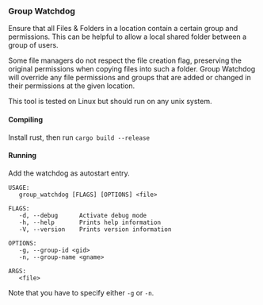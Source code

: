  ### Group Watchdog
 
 Ensure that all Files & Folders in a location contain a certain group and permissions. This can be helpful to allow a local shared folder between a group of users.
 
 Some file managers do not respect the file creation flag, preserving the original permissions when copying files into such a folder. Group Watchdog will override any file permissions and groups that are added or changed in their permissions at the given location.
 
 This tool is tested on Linux but should run on any unix system.
 
 #### Compiling
 
 Install rust, then run
 `cargo build --release`
 
 #### Running
 
 Add the watchdog as autostart entry.
 ```text
 USAGE:                                                                                                               
    group_watchdog [FLAGS] [OPTIONS] <file>                                                                          
                                                                                                                     
FLAGS:                                                                                                               
    -d, --debug      Activate debug mode                                                                             
    -h, --help       Prints help information                                                                         
    -V, --version    Prints version information                                                                      

OPTIONS:
    -g, --group-id <gid>        
    -n, --group-name <gname>    

ARGS:
    <file>
 ```

Note that you have to specify either `-g` or `-n`.
